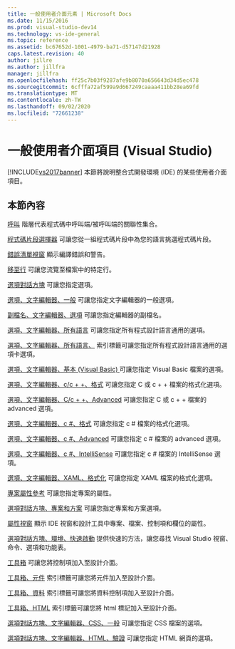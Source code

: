 ```yaml
---
title: 一般使用者介面元素 | Microsoft Docs
ms.date: 11/15/2016
ms.prod: visual-studio-dev14
ms.technology: vs-ide-general
ms.topic: reference
ms.assetid: bc67652d-1001-4979-ba71-d57147d21928
caps.latest.revision: 40
author: jillre
ms.author: jillfra
manager: jillfra
ms.openlocfilehash: ff25c7b03f9287afe9b8070a656643d34d5ec478
ms.sourcegitcommit: 6cfffa72af599a9d667249caaaa411bb28ea69fd
ms.translationtype: MT
ms.contentlocale: zh-TW
ms.lasthandoff: 09/02/2020
ms.locfileid: "72661238"
---
```

# <a name="general-user-interface-elements-visual-studio"></a>一般使用者介面項目 (Visual Studio)
[!INCLUDE[vs2017banner](../../includes/vs2017banner.md)]
本節將說明整合式開發環境 (IDE) 的某些使用者介面項目。

## <a name="in-this-section"></a>本節內容
 [呼叫](../../ide/reference/call-hierarchy.md) 階層代表程式碼中呼叫端/被呼叫端的關聯性集合。

 [程式碼片段選擇器](../../ide/reference/code-snippet-picker.md) 可讓您從一組程式碼片段中為您的語言挑選程式碼片段。

 [錯誤清單視窗](../../ide/reference/error-list-window.md) 顯示編譯錯誤和警告。

 [移至行](../../ide/reference/go-to-line.md) 可讓您流覽至檔案中的特定行。

 [選項對話方塊](../../ide/reference/options-dialog-box-visual-studio.md) 可讓您指定選項。

 [選項、文字編輯器、一般](../../ide/reference/options-text-editor-general.md) 可讓您指定文字編輯器的一般選項。

 [副檔名、文字編輯器、選項](../../ide/reference/options-text-editor-file-extension.md) 可讓您指定編輯器的副檔名。

 [選項、文字編輯器、所有語言](../../ide/reference/options-text-editor-all-languages.md) 可讓您指定所有程式設計語言通用的選項。

 [選項、文字編輯器、所有語言、](../../ide/reference/options-text-editor-all-languages-tabs.md) 索引標籤可讓您指定所有程式設計語言通用的選項卡選項。

 [選項、文字編輯器、基本 (Visual Basic) ](../../ide/reference/options-text-editor-basic-visual-basic.md) 可讓您指定 Visual Basic 檔案的選項。

 [選項、文字編輯器、c/c + +、格式](../../ide/reference/options-text-editor-c-cpp-formatting.md) 可讓您指定 C 或 c + + 檔案的格式化選項。

 [選項、文字編輯器、C/c + +、Advanced](../../ide/reference/options-text-editor-c-cpp-advanced.md) 可讓您指定 C 或 c + + 檔案的 advanced 選項。

 [選項、文字編輯器、c #、格式](../../ide/reference/options-text-editor-csharp-formatting.md) 可讓您指定 c # 檔案的格式化選項。

 [選項、文字編輯器、c #、Advanced](../../ide/reference/options-text-editor-csharp-advanced.md) 可讓您指定 c # 檔案的 advanced 選項。

 [選項、文字編輯器、c #、IntelliSense](../../ide/reference/options-text-editor-csharp-intellisense.md) 可讓您指定 c # 檔案的 IntelliSense 選項。

 [選項、文字編輯器、XAML、格式化](../../ide/reference/options-text-editor-xaml-formatting.md) 可讓您指定 XAML 檔案的格式化選項。

 [專案屬性參考](../../ide/reference/project-properties-reference.md) 可讓您指定專案的屬性。

 [選項對話方塊、專案和方案](../../ide/reference/projects-and-solutions-options-dialog-box.md) 可讓您指定專案和方案選項。

 [屬性視窗](../../ide/reference/properties-window.md) 顯示 IDE 視窗和設計工具中專案、檔案、控制項和欄位的屬性。

 [選項對話方塊、環境、快速啟動](../../ide/reference/quick-launch-environment-options-dialog-box.md) 提供快速的方法，讓您尋找 Visual Studio 視窗、命令、選項和功能表。

 [工具箱](../../ide/reference/toolbox.md) 可讓您將控制項加入至設計介面。

 [工具箱、元件](../../ide/reference/toolbox-components-tab.md) 索引標籤可讓您將元件加入至設計介面。

 [工具箱、資料](../../ide/reference/toolbox-data-tab.md) 索引標籤可讓您將資料控制項加入至設計介面。

 [工具箱、HTML](../../ide/reference/toolbox-html-tab.md) 索引標籤可讓您將 html 標記加入至設計介面。

 [選項對話方塊、文字編輯器、CSS、一般](https://msdn.microsoft.com/library/b33a7617-e69d-4a11-938e-2e218a34a10c) 可讓您指定 CSS 檔案的選項。

 [選項對話方塊、文字編輯器、HTML、驗證](https://msdn.microsoft.com/library/9c24ecfe-263e-4bf1-88de-d01be3992863) 可讓您指定 HTML 網頁的選項。
